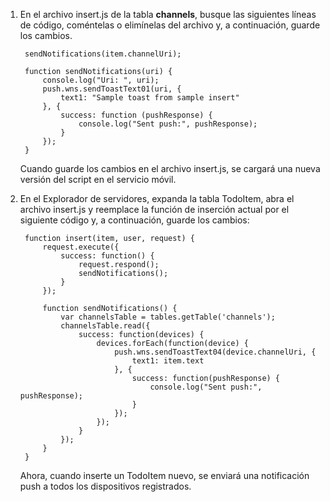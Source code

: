 1. En el archivo insert.js de la tabla **channels**, busque las siguientes líneas de código, coméntelas o elimínelas del archivo y, a continuación, guarde los cambios.

		sendNotifications(item.channelUri);

		function sendNotifications(uri) {
		    console.log("Uri: ", uri);
		    push.wns.sendToastText01(uri, {
		        text1: "Sample toast from sample insert"
		    }, {
		        success: function (pushResponse) {
		            console.log("Sent push:", pushResponse);
		        }
		    });
		}
		
	Cuando guarde los cambios en el archivo insert.js, se cargará una nueva versión del script en el servicio móvil.

2. En el Explorador de servidores, expanda la tabla TodoItem, abra el archivo insert.js y reemplace la función de inserción actual por el siguiente código y, a continuación, guarde los cambios:

		function insert(item, user, request) {
			request.execute({
				success: function() {
					request.respond();
					sendNotifications();
				}
			});
		
			function sendNotifications() {
				var channelsTable = tables.getTable('channels');
				channelsTable.read({
					success: function(devices) {
						devices.forEach(function(device) {
							push.wns.sendToastText04(device.channelUri, {
								text1: item.text
							}, {
								success: function(pushResponse) {
									console.log("Sent push:", pushResponse);
								}
							});
						});
					}
				});
			}
		}
		
	Ahora, cuando inserte un TodoItem nuevo, se enviará una notificación push a todos los dispositivos registrados.

<!---HONumber=Oct15_HO3-->